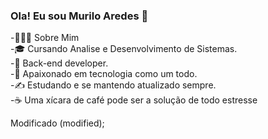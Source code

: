 ### Ola! Eu sou Murilo Aredes 👋

<!--
**MuriloAredes/MuriloAredes** is a ✨ _special_ ✨ repository because its `README.md` (this file) appears on your GitHub profile.

Here are some ideas to get you started:
-->

-👨🏻‍💻 Sobre Mim</br>
-🎓   Cursando Analise e Desenvolvimento de Sistemas.</br>
-💼   Back-end developer.</br>
-🌱   Apaixonado em tecnologia como um todo.</br>
-✍️   Estudando e se mantendo atualizado sempre.</br>
-☕   Uma xícara de café pode ser a solução de todo estresse</br>

Modificado (modified);

